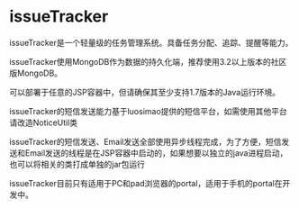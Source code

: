 # issueTracker

issueTracker是一个轻量级的任务管理系统。具备任务分配、追踪、提醒等能力。

issueTracker使用MongoDB作为数据的持久化端，推荐使用3.2以上版本的社区版MongoDB。

可以部署于任意的JSP容器中，但请确保其至少支持1.7版本的Java运行环境。

issueTracker的短信发送能力基于luosimao提供的短信平台，如需使用其他平台请改造NoticeUtil类

issueTracker的短信发送、Email发送全部使用异步线程完成，为了方便，短信发送和Email发送的线程是在JSP容器中启动的，如果想要以独立的java进程启动，也可以将相关的类打成单独的jar包运行

issueTracker目前只有适用于PC和pad浏览器的portal，适用于手机的portal在开发中。


